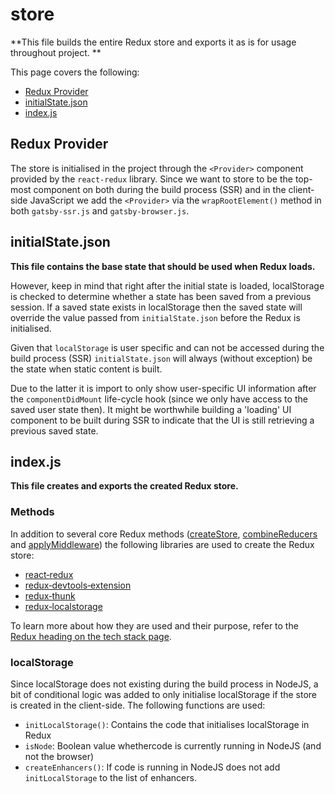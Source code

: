# store

**This file builds the entire Redux store and exports it as is for usage throughout project. **

This page covers the following:

- [Redux Provider](#redux-provider)
- [initialState.json](#initialstatejson)
- [index.js](#indexjs)

## Redux Provider

The store is initialised in the project through the `<Provider>` component provided by the `react-redux` library. Since we want to store to be the top-most component on both during the build process (SSR) and in the client-side JavaScript we add the `<Provider>` via the `wrapRootElement()` method in both `gatsby-ssr.js` and `gatsby-browser.js`.

## initialState.json

**This file contains the base state that should be used when Redux loads.** 

However, keep in mind that right after the initial state is loaded, localStorage is checked to determine whether a state has been saved from a previous session. If a saved state exists in localStorage then the saved state will override the value passed from `initialState.json` before the Redux is initialised.

Given that `localStorage` is user specific and can not be accessed during the build process (SSR) `initialState.json` will always (without exception) be the state when static content is built. 

Due to the latter it is import to only show user-specific UI information after the `componentDidMount` life-cycle hook (since we only have access to the saved user state then). It might be worthwhile building a 'loading' UI component to be built during SSR to indicate that the UI is still retrieving a previous saved state.

## index.js

**This file creates and exports the created Redux store.**

### Methods

In addition to several core Redux methods ([createStore](https://redux.js.org/api/createstore), [combineReducers](https://redux.js.org/api/combinereducers) and [applyMiddleware](https://redux.js.org/api/applymiddleware)) the following libraries are used to create the Redux store:

- [react‑redux](https://www.npmjs.com/package/react-redux)
- [redux‑devtools‑extension](https://www.npmjs.com/package/redux-devtools-extension)
- [redux‑thunk](https://www.npmjs.com/package/redux-thunk)
- [redux‑localstorage](https://www.npmjs.com/package/redux-localstorage)

To learn more about how they are used and their purpose, refer to the [Redux heading on the tech stack page](/src-redux-store-readme).

### localStorage

Since localStorage does not existing during the build process in NodeJS, a bit of conditional logic was added to only initialise localStorage if the store is created in the client-side. The following functions are used:

- `initLocalStorage()`: Contains the code that initialises localStorage in Redux
- `isNode`: Boolean value whethercode is currently running in NodeJS (and not the browser)
- `createEnhancers()`: If code is running in NodeJS does not add `initLocalStorage` to the list of enhancers.
